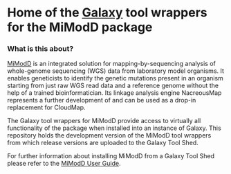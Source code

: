 # Home of the [Galaxy](https://usegalaxy.org) tool wrappers for the **MiModD** package #

### What is this about? ###

[MiModD](http://www.celegans.de/mimodd) is an integrated solution for
mapping-by-sequencing analysis of whole-genome sequencing (WGS) data from
laboratory model organisms. It enables geneticists to identify the genetic
mutations present in an organism starting from just raw WGS read data and a
reference genome without the help of a trained bioinformatician. Its linkage
analysis engine NacreousMap represents a further development of and can be used
as a drop-in replacement for CloudMap.

The Galaxy tool wrappers for MiModD provide access to virtually all
functionality of the package when installed into an instance of Galaxy. This
repository holds the development version of the MiModD tool wrappers from which
release versions are uploaded to the Galaxy Tool Shed.

For further information about installing MiModD from a Galaxy Tool Shed please
refer to the [MiModD User Guide](http://mimodd.readthedocs.io/en/latest/INSTALL.html).
